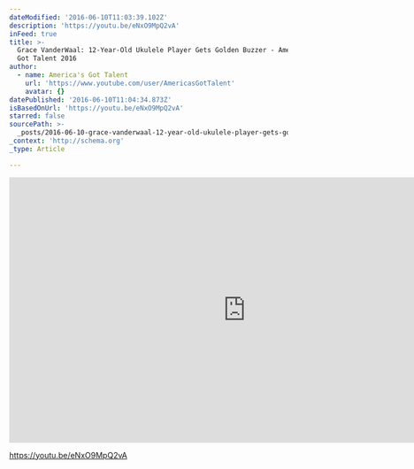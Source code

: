```yaml
---
dateModified: '2016-06-10T11:03:39.102Z'
description: 'https://youtu.be/eNxO9MpQ2vA'
inFeed: true
title: >-
  Grace VanderWaal: 12-Year-Old Ukulele Player Gets Golden Buzzer - America's
  Got Talent 2016
author:
  - name: America's Got Talent
    url: 'https://www.youtube.com/user/AmericasGotTalent'
    avatar: {}
datePublished: '2016-06-10T11:04:34.873Z'
isBasedOnUrl: 'https://youtu.be/eNxO9MpQ2vA'
starred: false
sourcePath: >-
  _posts/2016-06-10-grace-vanderwaal-12-year-old-ukulele-player-gets-golden-buz.md
_context: 'http://schema.org'
_type: Article

---
```

<iframe src="https://cdn.embedly.com/widgets/media.html?src=https%3A%2F%2Fwww.youtube.com%2Fembed%2FeNxO9MpQ2vA%3Ffeature%3Doembed&amp;url=http%3A%2F%2Fwww.youtube.com%2Fwatch%3Fv%3DeNxO9MpQ2vA&amp;image=https%3A%2F%2Fi.ytimg.com%2Fvi%2FeNxO9MpQ2vA%2Fhqdefault.jpg&amp;key=b7d04c9b404c499eba89ee7072e1c4f7&amp;type=text%2Fhtml&amp;schema=youtube" width="854" height="480" scrolling="no" frameborder="0" allowfullscreen="" style=""></iframe>

https://youtu.be/eNxO9MpQ2vA
